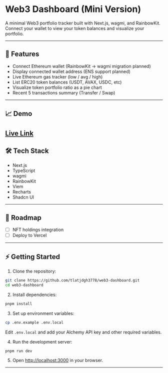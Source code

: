 # Web3 Dashboard (Mini Version)

A minimal Web3 portfolio tracker built with Next.js, wagmi, and RainbowKit.  
Connect your wallet to view your token balances and visualize your portfolio.

---

## 🚀 Features

-  Connect Ethereum wallet (RainbowKit → wagmi migration planned)
-  Display connected wallet address (ENS support planned)
-  Live Ethereum gas tracker (low / avg / high)
-  List ERC20 token balances (USDT, AVAX, USDC, etc)
-  Visualize token portfolio ratio as a pie chart
-  Recent 5 transactions summary (Transfer / Swap)

---

## 📈 Demo
[Live Link](https://web3-dashboard-pi.vercel.app/)
---

## 🛠 Tech Stack

- Next.js
- TypeScript
- wagmi
- RainbowKit
- Viem
- Recharts
- Shadcn UI

---

## 🔮 Roadmap

- [ ] NFT holdings integration
- [ ] Deploy to Vercel

---

## ⚡ Getting Started

1. Clone the repository:
```bash
git clone https://github.com/tlatjdgh3778/web3-dashboard.git
cd web3-dashboard
```

2. Install dependencies:
```bash
pnpm install
```

3. Set up environment variables:
```bash
cp .env.example .env.local
```
Edit `.env.local` and add your Alchemy API key and other required variables.

4. Run the development server:
```bash
pnpm run dev
```

5. Open [http://localhost:3000](http://localhost:3000) in your browser.

---
